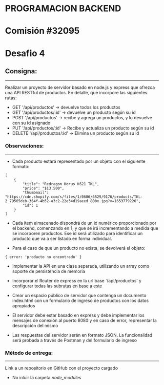 # PROGRAMACION BACKEND

# Comisión #32095

# Desafio 4

## Consigna:
---

Realizar un proyecto de servidor basado en node.js y express que ofrezca una API RESTful de productos. En detalle, que incorpore las siguientes rutas:

- GET '/api/productos' -> devuelve todos los productos
- GET '/api/productos/:id' -> devuelve un producto según su id
- POST '/api/productos' -> recibe y agrega un productos, y lo devuelve con su id asignado
- PUT '/api/productos/:id' -> Recibe y actualiza un producto según su id
- DELETE '/api/productos/:id' -> Elimina un producto según su id

### Observaciones:
---

- Cada producto estará representado por un objeto con el siguiente formato:

>>
    [
        {
    		"title": "Redragon Horus K621 TKL",
            "price": "$13.500",
            "thumbnail": "https://cdn.shopify.com/s/files/1/0606/6529/9176/products/TKL-2_79565deb-364f-4b52-a3c2-22e34d19aeed_800x.jpg?v=1653779226",
            "id": 1
    	}
    ]
>>

- Cada ítem almacenado dispondrá de un id numérico proporcionado por el backend, comenzando en 1, y que se irá incrementando a medida que se incorporen productos. Ese id será utilizado para identificar un producto que va a ser listado en forma individual. 

- Para el caso de que un producto no exista, se devolverá el objeto:
>>
    { error: 'producto no encontrado' }
>>

- Implementar la API en una clase separada, utilizando un array como soporte de persistencia de memoria

- Incorporar el Router de express en la url base '/api/productos' y configurar todas las subrutas en base a este

- Crear un espacio público de servidor que contenga un documento index.html con un formulario de ingreso de productos con los datos apropiados

- El servidor debe estar basado en express y debe implementar los mensajes de conexión al puerto 8080 y en caso de error, representar la descripción del mismo

- Las respuestas del servidor serán en formato JSON. La funcionalidad será probada a través de Postman y del formulario de ingreso

### Método de entrega:
---

Link a un repositorio en GitHub con el proyecto cargado

- No inluír la carpeta _node_modules_

